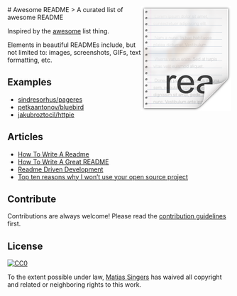 <img src="icon.png" align="right" />
# Awesome README
> A curated list of awesome README

Inspired by the [awesome](https://github.com/sindresorhus/awesome) list thing.

Elements in beautiful READMEs include, but not limited to: images, screenshots, GIFs, text formatting, etc.


## Examples
- [sindresorhus/pageres](https://github.com/sindresorhus/pageres)
- [petkaantonov/bluebird](https://github.com/petkaantonov/bluebird)
- [jakubroztocil/httpie](https://github.com/jakubroztocil/httpie)


## Articles
- [How To Write A Readme](http://jesusabdullah.github.io/2011/11/09/readmes.html)
- [How To Write A Great README](http://robots.thoughtbot.com/how-to-write-a-great-readme)
- [Readme Driven Development](http://tom.preston-werner.com/2010/08/23/readme-driven-development.html)
- [Top ten reasons why I won’t use your open source project](http://thechangelog.com/top-ten-reasons-why-i-wont-use-your-open-source-project/)


## Contribute

Contributions are always welcome!
Please read the [contribution guidelines](contributing.md) first.


## License

[![CC0](http://i.creativecommons.org/p/zero/1.0/88x31.png)](http://creativecommons.org/publicdomain/zero/1.0/)

To the extent possible under law, [Matias Singers](http://mts.io) has waived all copyright and related or neighboring rights to this work.